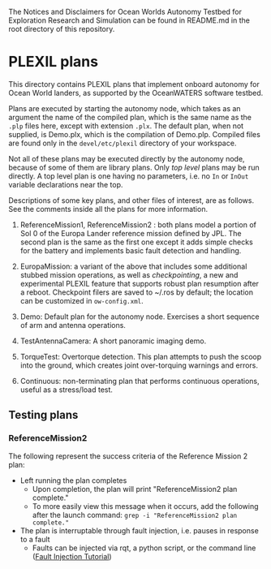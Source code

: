 The Notices and Disclaimers for Ocean Worlds Autonomy Testbed for Exploration
Research and Simulation can be found in README.md in the root directory of
this repository.

PLEXIL plans
============

This directory contains PLEXIL plans that implement onboard autonomy for Ocean
World landers, as supported by the OceanWATERS software testbed.

Plans are executed by starting the autonomy node, which takes as an argument the
name of the compiled plan, which is the same name as the `.plp` files here,
except with extension `.plx`.  The default plan, when not supplied, is Demo.plx,
which is the compilation of Demo.plp.  Compiled files are found only in the
`devel/etc/plexil` directory of your workspace.

Not all of these plans may be executed directly by the autonomy node, because of
some of them are library plans.  Only _top level_ plans may be run directly.  A
top level plan is one having no parameters, i.e. no `In` or `InOut` variable
declarations near the top.

Descriptions of some key plans, and other files of interest, are as follows.
See the comments inside all the plans for more information.

1. ReferenceMission1, ReferenceMission2 : both plans model a portion of Sol 0 of
   the Europa Lander reference mission defined by JPL.  The second plan is the
   same as the first one except it adds simple checks for the battery and
   implements basic fault detection and handling.

2. EuropaMission: a variant of the above that includes some additional stubbed
   mission operations, as well as _checkpointing_, a new and experimental PLEXIL
   feature that supports robust plan resumption after a reboot.  Checkpoint
   filers are saved to ~/.ros by default; the location can be customized in
   `ow-config.xml`.

3. Demo: Default plan for the autonomy node.  Exercises a short sequence of arm
   and antenna operations.

4. TestAntennaCamera: A short panoramic imaging demo.

5. TorqueTest: Overtorque detection.  This plan attempts to push the scoop into
   the ground, which creates joint over-torquing warnings and errors.

6. Continuous: non-terminating plan that performs continuous operations, useful
   as a stress/load test.

Testing plans
-------------

### ReferenceMission2 ###

The following represent the success criteria of the Reference Mission 2 plan: 
- Left running the plan completes
	- Upon completion, the plan will print "ReferenceMission2 plan 
	complete."
	- To more easily view this message when it occurs, add the following
 	after the launch command: `grep -i "ReferenceMission2 plan complete."`
- The plan is interruptable through fault injection, i.e. pauses in 
response to a fault
	- Faults can be injected via rqt, a python script, or the command line
 ([Fault Injection Tutorial](https://github.com/nasa/ow_simulator/blob/master/ow_faults/README.md))
